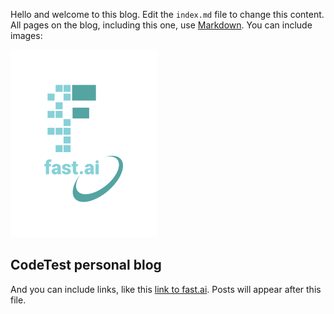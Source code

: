 Hello and welcome to this blog. Edit the `index.md` file to change this content. All pages on the blog, including this one, use [Markdown](https://guides.github.com/features/mastering-markdown/). You can include images:

![Image of fast.ai logo](/images/logo.png)

## CodeTest personal blog

And you can include links, like this [link to fast.ai](https://www.fast.ai). Posts will appear after this file. 
